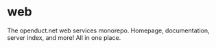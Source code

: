 # web
The openduct.net web services monorepo. Homepage, documentation, server index, and more! All in one place.

